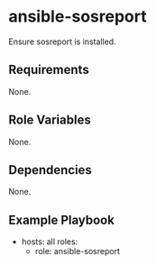 # ansible-sosreport #

Ensure sosreport is installed.


## Requirements ##

None.

## Role Variables ##

None.

## Dependencies ##

None.

## Example Playbook ##

- hosts: all
  roles:
   - role: ansible-sosreport
